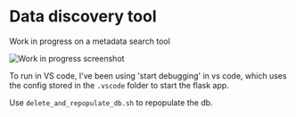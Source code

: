 # Data discovery tool
Work in progress on a metadata search tool

![Work in progress screenshot](https://i.imgur.com/SbAU1nZ.png)

To run in VS code, I've been using 'start debugging' in vs code, which uses the config stored in the `.vscode` folder to start the flask app.

Use `delete_and_repopulate_db.sh` to repopulate the db.
